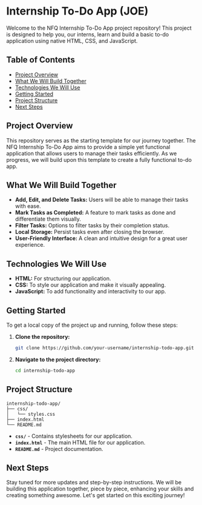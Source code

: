 # Internship To-Do App (JOE)

Welcome to the NFQ Internship To-Do App project repository! This project is designed to help you, our interns, learn and build a basic to-do application using native HTML, CSS, and JavaScript.

## Table of Contents

- [Project Overview](#project-overview)
- [What We Will Build Together](#what-we-will-build-together)
- [Technologies We Will Use](#technologies-we-will-use)
- [Getting Started](#getting-started)
- [Project Structure](#project-structure)
- [Next Steps](#next-steps)

## Project Overview

This repository serves as the starting template for our journey together. The NFQ Internship To-Do App aims to provide a simple yet functional application that allows users to manage their tasks efficiently. As we progress, we will build upon this template to create a fully functional to-do app.

## What We Will Build Together

- **Add, Edit, and Delete Tasks:** Users will be able to manage their tasks with ease.
- **Mark Tasks as Completed:** A feature to mark tasks as done and differentiate them visually.
- **Filter Tasks:** Options to filter tasks by their completion status.
- **Local Storage:** Persist tasks even after closing the browser.
- **User-Friendly Interface:** A clean and intuitive design for a great user experience.

## Technologies We Will Use

- **HTML:** For structuring our application.
- **CSS:** To style our application and make it visually appealing.
- **JavaScript:** To add functionality and interactivity to our app.

## Getting Started

To get a local copy of the project up and running, follow these steps:

1. **Clone the repository:**
   ```bash
   git clone https://github.com/your-username/internship-todo-app.git
   ```
2. **Navigate to the project directory:**
   ```bash
   cd internship-todo-app
   ```

## Project Structure

```
internship-todo-app/
├── css/
│   └── styles.css
├── index.html
└── README.md
```

- **`css/`** - Contains stylesheets for our application.
- **`index.html`** - The main HTML file for our application.
- **`README.md`** - Project documentation.

## Next Steps

Stay tuned for more updates and step-by-step instructions. We will be building this application together, piece by piece, enhancing your skills and creating something awesome. Let's get started on this exciting journey!
